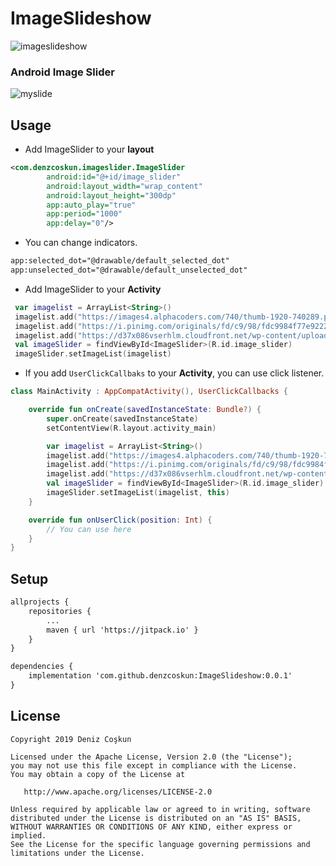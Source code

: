 # ImageSlideshow

![imageslideshow](https://user-images.githubusercontent.com/15522554/54722650-009ca200-4b76-11e9-8478-c4ad0aa64aab.jpg)

### Android Image Slider

![myslide](https://user-images.githubusercontent.com/15522554/54739898-b09bfa80-4bca-11e9-9248-86161b587116.gif)
## Usage
- Add ImageSlider to your **layout**
```xml
<com.denzcoskun.imageslider.ImageSlider
        android:id="@+id/image_slider"
        android:layout_width="wrap_content"
        android:layout_height="300dp"
        app:auto_play="true"
        app:period="1000"
        app:delay="0"/>
```
- You can change indicators.
```xml
app:selected_dot="@drawable/default_selected_dot"
app:unselected_dot="@drawable/default_unselected_dot"
```
- Add ImageSlider to your **Activity**
```kt
 var imagelist = ArrayList<String>()
 imagelist.add("https://images4.alphacoders.com/740/thumb-1920-740289.png")
 imagelist.add("https://i.pinimg.com/originals/fd/c9/98/fdc9984f77e922212d62e0cd330b10c6.png")
 imagelist.add("https://d37x086vserhlm.cloudfront.net/wp-content/uploads/2016/11/24001621/your-name.-film2-e1480003095479.jpeg")
 val imageSlider = findViewById<ImageSlider>(R.id.image_slider)
 imageSlider.setImageList(imagelist)
```
- If you add `UserClickCallbaks` to your **Activity**, you can use click listener. 
```kt
class MainActivity : AppCompatActivity(), UserClickCallbacks {

    override fun onCreate(savedInstanceState: Bundle?) {
        super.onCreate(savedInstanceState)
        setContentView(R.layout.activity_main)

        var imagelist = ArrayList<String>()
        imagelist.add("https://images4.alphacoders.com/740/thumb-1920-740289.png")
        imagelist.add("https://i.pinimg.com/originals/fd/c9/98/fdc9984f77e922212d62e0cd330b10c6.png")
        imagelist.add("https://d37x086vserhlm.cloudfront.net/wp-content/uploads/2016/11/24001621/your-name.-film2-e1480003095479.jpeg")
        val imageSlider = findViewById<ImageSlider>(R.id.image_slider)
        imageSlider.setImageList(imagelist, this)
    }

    override fun onUserClick(position: Int) {
        // You can use here
    }
}
```
## Setup
```xml
allprojects {
    repositories {
        ...
        maven { url 'https://jitpack.io' }
    }
}

dependencies {
	implementation 'com.github.denzcoskun:ImageSlideshow:0.0.1'
}
```
## License
```
Copyright 2019 Deniz Coşkun

Licensed under the Apache License, Version 2.0 (the "License");
you may not use this file except in compliance with the License.
You may obtain a copy of the License at

   http://www.apache.org/licenses/LICENSE-2.0

Unless required by applicable law or agreed to in writing, software
distributed under the License is distributed on an "AS IS" BASIS,
WITHOUT WARRANTIES OR CONDITIONS OF ANY KIND, either express or implied.
See the License for the specific language governing permissions and
limitations under the License.
```
